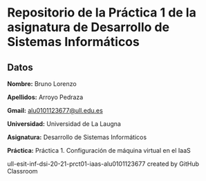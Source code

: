 # Repositorio de la Práctica 1 de la asignatura de Desarrollo de Sistemas Informáticos
## Datos
  **Nombre:** Bruno Lorenzo
  
  **Apellidos:** Arroyo Pedraza
  
  **Gmail:** alu0101123677@ull.edu.es
  
  **Universidad:** Universidad de La Laugna
  
  **Asignatura:** Desarrollo de Sistemas Informáticos
  
  **Práctica:** Práctica 1. Configuración de máquina virtual en el IaaS

ull-esit-inf-dsi-20-21-prct01-iaas-alu0101123677 created by GitHub Classroom

